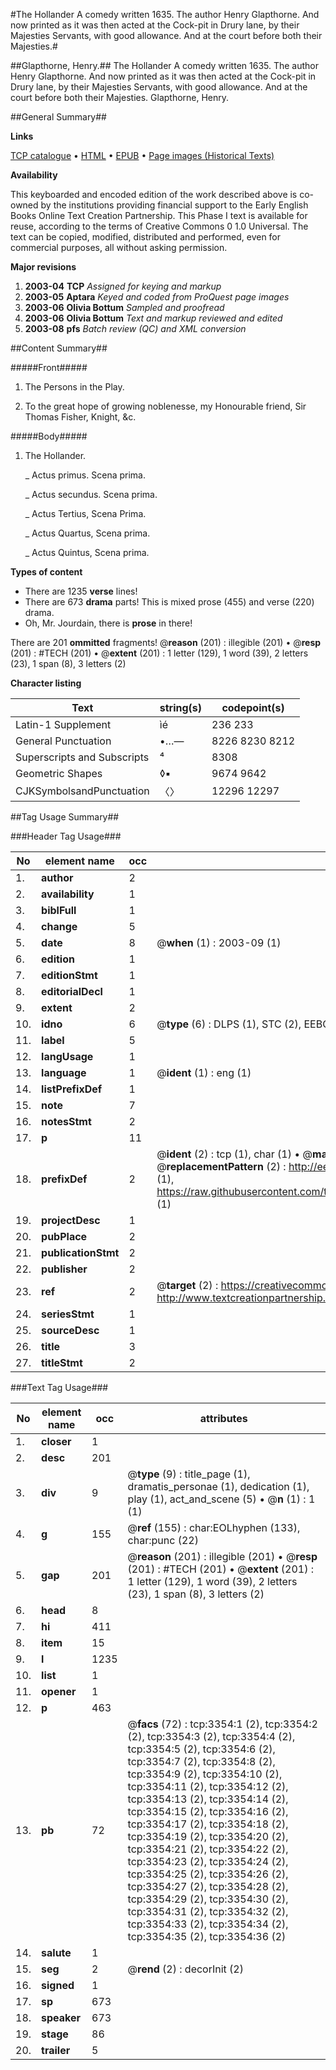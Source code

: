 #The Hollander A comedy written 1635. The author Henry Glapthorne. And now printed as it was then acted at the Cock-pit in Drury lane, by their Majesties Servants, with good allowance. And at the court before both their Majesties.#

##Glapthorne, Henry.##
The Hollander A comedy written 1635. The author Henry Glapthorne. And now printed as it was then acted at the Cock-pit in Drury lane, by their Majesties Servants, with good allowance. And at the court before both their Majesties.
Glapthorne, Henry.

##General Summary##

**Links**

[TCP catalogue](http://www.ota.ox.ac.uk/tcp/)  • 
[HTML](http://tei.it.ox.ac.uk/tcp/Texts-HTML/free/A01/A01773.html)  • 
[EPUB](http://tei.it.ox.ac.uk/tcp/Texts-EPUB/free/A01/A01773.epub) • 
[Page images (Historical Texts)](https://data.historicaltexts.jisc.ac.uk/view?pubId=eebo-99838961e&pageId=eebo-99838961e-3354-1)

**Availability**

This keyboarded and encoded edition of the
	       work described above is co-owned by the institutions
	       providing financial support to the Early English Books
	       Online Text Creation Partnership. This Phase I text is
	       available for reuse, according to the terms of Creative
	       Commons 0 1.0 Universal. The text can be copied,
	       modified, distributed and performed, even for
	       commercial purposes, all without asking permission.

**Major revisions**

1. __2003-04__ __TCP__ *Assigned for keying and markup*
1. __2003-05__ __Aptara__ *Keyed and coded from ProQuest page images*
1. __2003-06__ __Olivia Bottum__ *Sampled and proofread*
1. __2003-06__ __Olivia Bottum__ *Text and markup reviewed and edited*
1. __2003-08__ __pfs__ *Batch review (QC) and XML conversion*

##Content Summary##

#####Front#####

1. The Persons in the Play.

1. To the great hope of growing
noblenesse, my Honourable
friend, Sir Thomas Fisher,
Knight, &c.

#####Body#####

1. The Hollander.

    _ Actus primus. Scena prima.

    _ Actus secundus. Scena prima.

    _ Actus Tertius, Scena Prima.

    _ Actus Quartus, Scena prima.

    _ Actus Quintus, Scena prima.

**Types of content**

  * There are 1235 **verse** lines!
  * There are 673 **drama** parts! This is mixed prose (455) and verse (220) drama.
  * Oh, Mr. Jourdain, there is **prose** in there!

There are 201 **ommitted** fragments! 
 @__reason__ (201) : illegible (201)  •  @__resp__ (201) : #TECH (201)  •  @__extent__ (201) : 1 letter (129), 1 word (39), 2 letters (23), 1 span (8), 3 letters (2)

**Character listing**


|Text|string(s)|codepoint(s)|
|---|---|---|
|Latin-1 Supplement|ìé|236 233|
|General Punctuation|•…—|8226 8230 8212|
|Superscripts             and Subscripts|⁴|8308|
|Geometric Shapes|◊▪|9674 9642|
|CJKSymbolsandPunctuation|〈〉|12296 12297|

##Tag Usage Summary##

###Header Tag Usage###

|No|element name|occ|attributes|
|---|---|---|---|
|1.|__author__|2||
|2.|__availability__|1||
|3.|__biblFull__|1||
|4.|__change__|5||
|5.|__date__|8| @__when__ (1) : 2003-09 (1)|
|6.|__edition__|1||
|7.|__editionStmt__|1||
|8.|__editorialDecl__|1||
|9.|__extent__|2||
|10.|__idno__|6| @__type__ (6) : DLPS (1), STC (2), EEBO-CITATION (1), PROQUEST (1), VID (1)|
|11.|__label__|5||
|12.|__langUsage__|1||
|13.|__language__|1| @__ident__ (1) : eng (1)|
|14.|__listPrefixDef__|1||
|15.|__note__|7||
|16.|__notesStmt__|2||
|17.|__p__|11||
|18.|__prefixDef__|2| @__ident__ (2) : tcp (1), char (1)  •  @__matchPattern__ (2) : ([0-9\-]+):([0-9IVX]+) (1), (.+) (1)  •  @__replacementPattern__ (2) : http://eebo.chadwyck.com/downloadtiff?vid=$1&page=$2 (1), https://raw.githubusercontent.com/textcreationpartnership/Texts/master/tcpchars.xml#$1 (1)|
|19.|__projectDesc__|1||
|20.|__pubPlace__|2||
|21.|__publicationStmt__|2||
|22.|__publisher__|2||
|23.|__ref__|2| @__target__ (2) : https://creativecommons.org/publicdomain/zero/1.0/ (1), http://www.textcreationpartnership.org/docs/. (1)|
|24.|__seriesStmt__|1||
|25.|__sourceDesc__|1||
|26.|__title__|3||
|27.|__titleStmt__|2||


###Text Tag Usage###

|No|element name|occ|attributes|
|---|---|---|---|
|1.|__closer__|1||
|2.|__desc__|201||
|3.|__div__|9| @__type__ (9) : title_page (1), dramatis_personae (1), dedication (1), play (1), act_and_scene (5)  •  @__n__ (1) : 1 (1)|
|4.|__g__|155| @__ref__ (155) : char:EOLhyphen (133), char:punc (22)|
|5.|__gap__|201| @__reason__ (201) : illegible (201)  •  @__resp__ (201) : #TECH (201)  •  @__extent__ (201) : 1 letter (129), 1 word (39), 2 letters (23), 1 span (8), 3 letters (2)|
|6.|__head__|8||
|7.|__hi__|411||
|8.|__item__|15||
|9.|__l__|1235||
|10.|__list__|1||
|11.|__opener__|1||
|12.|__p__|463||
|13.|__pb__|72| @__facs__ (72) : tcp:3354:1 (2), tcp:3354:2 (2), tcp:3354:3 (2), tcp:3354:4 (2), tcp:3354:5 (2), tcp:3354:6 (2), tcp:3354:7 (2), tcp:3354:8 (2), tcp:3354:9 (2), tcp:3354:10 (2), tcp:3354:11 (2), tcp:3354:12 (2), tcp:3354:13 (2), tcp:3354:14 (2), tcp:3354:15 (2), tcp:3354:16 (2), tcp:3354:17 (2), tcp:3354:18 (2), tcp:3354:19 (2), tcp:3354:20 (2), tcp:3354:21 (2), tcp:3354:22 (2), tcp:3354:23 (2), tcp:3354:24 (2), tcp:3354:25 (2), tcp:3354:26 (2), tcp:3354:27 (2), tcp:3354:28 (2), tcp:3354:29 (2), tcp:3354:30 (2), tcp:3354:31 (2), tcp:3354:32 (2), tcp:3354:33 (2), tcp:3354:34 (2), tcp:3354:35 (2), tcp:3354:36 (2)|
|14.|__salute__|1||
|15.|__seg__|2| @__rend__ (2) : decorInit (2)|
|16.|__signed__|1||
|17.|__sp__|673||
|18.|__speaker__|673||
|19.|__stage__|86||
|20.|__trailer__|5||
